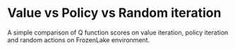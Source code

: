 # Value vs Policy vs Random iteration
A simple comparison of Q function scores on value iteration, policy iteration and random actions on FrozenLake environment.
